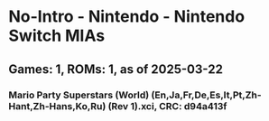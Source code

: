 # No-Intro - Nintendo - Nintendo Switch MIAs
## Games: 1, ROMs: 1, as of 2025-03-22

### Mario Party Superstars (World) (En,Ja,Fr,De,Es,It,Pt,Zh-Hant,Zh-Hans,Ko,Ru) (Rev 1).xci, CRC: d94a413f

